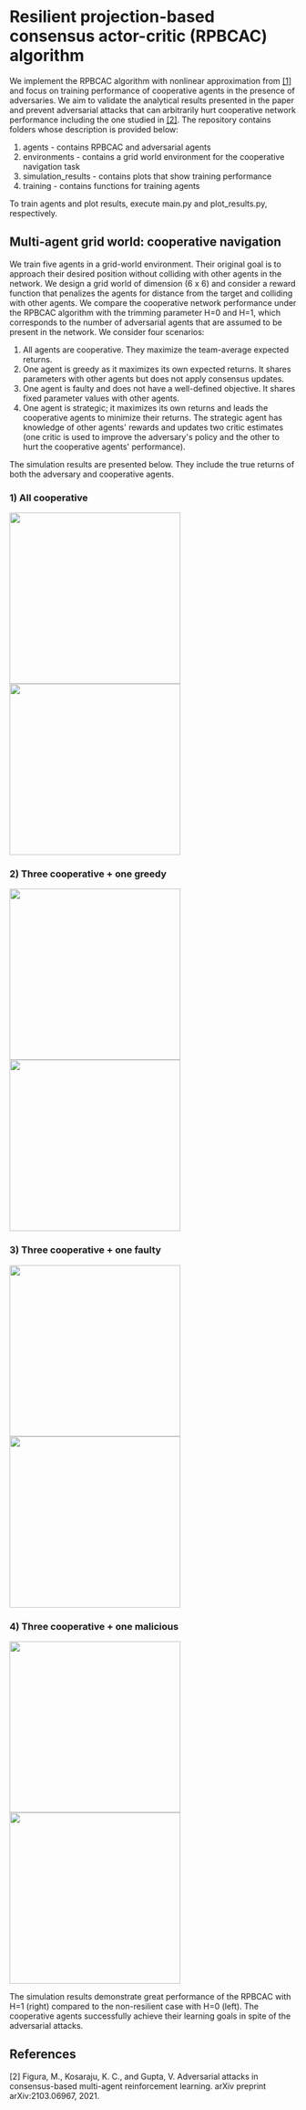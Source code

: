 # Resilient projection-based consensus actor-critic (RPBCAC) algorithm

We implement the RPBCAC algorithm with nonlinear approximation from [[1]](#1)
and focus on training performance of cooperative agents in the presence of adversaries. We aim to validate the analytical
results presented in the paper and prevent adversarial attacks that can arbitrarily hurt cooperative network performance 
including the one studied in [[2]](#2). The repository contains folders whose description is provided below:

1) agents - contains RPBCAC and adversarial agents
2) environments - contains a grid world environment for the cooperative navigation task
3) simulation_results - contains plots that show training performance
4) training - contains functions for training agents

To train agents and plot results, execute main.py and plot_results.py, respectively.

## Multi-agent grid world: cooperative navigation
We train five agents in a grid-world environment. Their original goal is to approach their desired position without colliding with other agents in the network.
We design a grid world of dimension (6 x 6) and consider a reward function that penalizes the agents for distance from the target and colliding with other agents.
We compare the cooperative network performance under the RPBCAC algorithm with the trimming parameter H=0 and H=1, which corresponds to the number
of adversarial agents that are assumed to be present in the network. We consider four scenarios:
1) All agents are cooperative. They maximize the team-average expected returns.
2) One agent is greedy as it maximizes its own expected returns. It shares parameters with other agents but does not apply consensus updates.
3) One agent is faulty and does not have a well-defined objective. It shares fixed parameter values with other agents.
4) One agent is strategic; it maximizes its own returns and leads the cooperative agents to minimize their returns. The strategic agent has knowledge of other agents' rewards and updates two critic estimates (one critic is used to improve the adversary's policy and the other to hurt the cooperative agents' performance).

The simulation results are presented below. They include the true returns of both the adversary and cooperative agents.

### 1) All cooperative
<img src="https://github.com/mfigura/Resilient-consensus-actor-critic/blob/main/simulation_results/figures/coop_h0.png" width="300" align="left">
<img src="https://github.com/mfigura/Resilient-consensus-actor-critic/blob/main/simulation_results/figures/coop_h1.png" width="300" >

### 2) Three cooperative + one greedy
<img src="https://github.com/mfigura/Resilient-consensus-actor-critic/blob/main/simulation_results/figures/greedy_h0.png" width="300" align="left">
<img src="https://github.com/mfigura/Resilient-consensus-actor-critic/blob/main/simulation_results/figures/greedy_h1.png" width="300" >

### 3) Three cooperative + one faulty
<img src="https://github.com/mfigura/Resilient-consensus-actor-critic/blob/main/simulation_results/figures/faulty_h0.png" width="300" align="left">
<img src="https://github.com/mfigura/Resilient-consensus-actor-critic/blob/main/simulation_results/figures/faulty_h1.png" width="300" >

### 4) Three cooperative + one malicious
<img src="https://github.com/mfigura/Resilient-consensus-actor-critic/blob/main/simulation_results/figures/malicious_h0.png" width="300" align="left">
<img src="https://github.com/mfigura/Resilient-consensus-actor-critic/blob/main/simulation_results/figures/malicious_h1.png" width="300" >

The simulation results demonstrate great performance of the RPBCAC with H=1 (right) compared to the non-resilient case with H=0 (left). The cooperative agents successfully achieve their learning goals in spite of the adversarial attacks.

## References

<a id="2">[2]</a> 
Figura, M., Kosaraju, K. C., and Gupta, V.
Adversarial attacks in consensus-based multi-agent reinforcement learning.
arXiv preprint arXiv:2103.06967, 2021.

